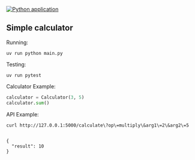 [![Python application](https://github.com/okapusta/python-calculator/actions/workflows/python-app.yml/badge.svg)](https://github.com/okapusta/python-calculator/actions/workflows/python-app.yml)


Simple calculator
-----


Running:
```
uv run python main.py
```

Testing:

```
uv run pytest
```

Calculator Example:

```python
calculator = Calculator(3, 5)
calculator.sum()
```

API Example:
```
curl http://127.0.0.1:5000/calculate\?op\=multiply\&arg1\=2\&arg2\=5


{
  "result": 10
}
```
